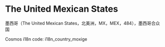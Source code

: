 # The United Mexican States

墨西哥（The United Mexican States，北美洲，MX，MEX，484），墨西哥合众国

Cosmos i18n code: i18n_country_moxige